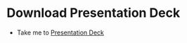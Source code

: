 # Download Presentation Deck

- Take me to [Presentation Deck](https://kodekloud.com/topic/download-presentation-deck-5/)
